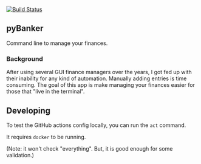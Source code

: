 [![Build Status](https://travis-ci.org/craig5/pybanker.svg?branch=master)](https://travis-ci.org/craig5/pybanker)

## pyBanker

Command line to manage your finances.


### Background

After using several GUI finance managers over the years,
I got fed up with their inability for any kind of automation.
Manually adding entries is time consuming.
The goal of this app is make managing your finances easier
for those that "live in the terminal".

## Developing

To test the GitHub actions config locally, you can run the `act` command.

It requires `docker` to be running.

(Note: it won't check "everything". But, it is good enough for some validation.)
